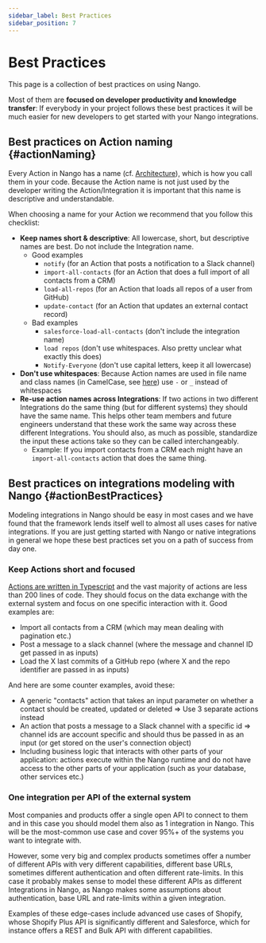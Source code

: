 ```yaml
---
sidebar_label: Best Practices
sidebar_position: 7
---
```


# Best Practices

This page is a collection of best practices on using Nango.

Most of them are **focused on developer productivity and knowledge transfer**: If everybody in your project follows these best practices it will be much easier for new developers to get started with your Nango integrations.

## Best practices on Action naming {#actionNaming}
Every Action in Nango has a name (cf. [Architecture](architecture.md)), which is how you call them in your code. Because the Action name is not just used by the developer writing the Action/Integration it is important that this name is descriptive and understandable.

When choosing a name for your Action we recommend that you follow this checklist:
- **Keep names short & descriptive**: All lowercase, short, but descriptive names are best. Do not include the Integration name.
    - Good examples
        - `notify` (for an Action that posts a notification to a Slack channel)
        - `import-all-contacts` (for an Action that does a full import of all contacts from a CRM)
        - `load-all-repos` (for an Action that loads all repos of a user from GitHub)
        - `update-contact` (for an Action that updates an external contact record)
    - Bad examples
        - `salesforce-load-all-contacts` (don't include the integration name)
        - `load repos` (don't use whitespaces. Also pretty unclear what exactly this does)
        - `Notify-Everyone` (don't use capital letters, keep it all lowercase)
- **Don't use whitespaces**: Because Action names are used in file name and class names (in CamelCase, see [here](guides/create-an-action.md)) use `-` or `_` instead of whitespaces
- **Re-use action names across Integrations**: If two actions in two different Integrations do the same thing (but for different systems) they should have the same name. This helps other team members and future engineers understand that these work the same way across these different Integrations. You should also, as much as possible, standardize the input these actions take so they can be called interchangeably.
    - Example: If you import contacts from a CRM each might have an `import-all-contacts` action that does the same thing.


## Best practices on integrations modeling with Nango {#actionBestPractices}

Modeling integrations in Nango should be easy in most cases and we have found that the framework lends itself well to almost all uses cases for native integrations. If you are just getting started with Nango or native integrations in general we hope these best practices set you on a path of success from day one.

### Keep Actions short and focused
[Actions are written in Typescript](reference/nango-folder.md#actionFiles) and the vast majority of actions are less than 200 lines of code. They should focus on the data exchange with the external system and focus on one specific interaction with it. Good examples are:
- Import all contacts from a CRM (which may mean dealing with pagination etc.)
- Post a message to a slack channel (where the message and channel ID get passed in as inputs)
- Load the X last commits of a GitHub repo (where X and the repo identifier are passed in as inputs)

And here are some counter examples, avoid these:
- A generic "contacts" action that takes an input parameter on whether a contact should be created, updated or deleted => Use 3 separate actions instead
- An action that posts a message to a Slack channel with a specific id => channel ids are account specific and should thus be passed in as an input (or get stored on the user's connection object)
- Including business logic that interacts with other parts of your application: actions execute within the Nango runtime and do not have access to the other parts of your application (such as your database, other services etc.)

### One integration per API of the external system
Most companies and products offer a single open API to connect to them and in this case you should model them also as 1 integration in Nango. This will be the most-common use case and cover 95%+ of the systems you want to integrate with.

However, some very big and complex products sometimes offer a number of different APIs with very different capabilities, different base URLs, sometimes different authentication and often different rate-limits. In this case it probably makes sense to model these different APIs as different Integrations in Nango, as Nango makes some assumptions about authentication, base URL and rate-limits within a given integration.

Examples of these edge-cases include advanced use cases of Shopify, whose Shopify Plus API is significantly different and Salesforce, which for instance offers a REST and Bulk API with different capabilities.
